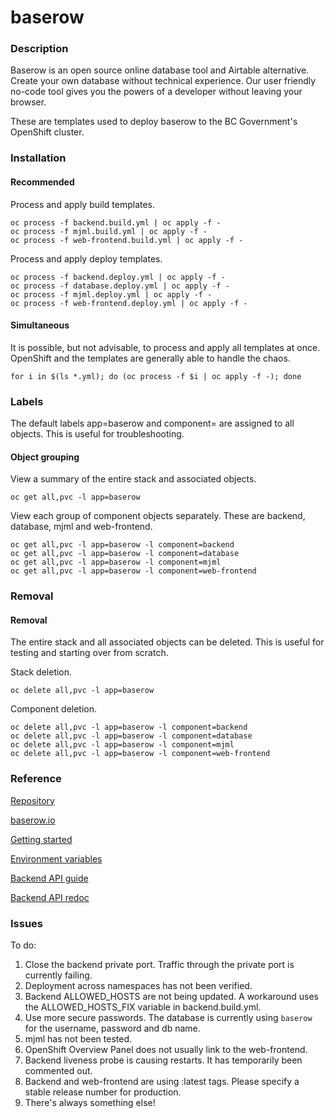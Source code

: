 # baserow

### Description

Baserow is an open source online database tool and Airtable alternative. Create your own database without technical experience. Our user friendly no-code tool gives you the powers of a developer without leaving your browser.

These are templates used to deploy baserow to the BC Government's OpenShift cluster.


### Installation

#### Recommended

Process and apply build templates.
```
oc process -f backend.build.yml | oc apply -f -
oc process -f mjml.build.yml | oc apply -f -
oc process -f web-frontend.build.yml | oc apply -f -
```

Process and apply deploy templates.
```
oc process -f backend.deploy.yml | oc apply -f -
oc process -f database.deploy.yml | oc apply -f -
oc process -f mjml.deploy.yml | oc apply -f -
oc process -f web-frontend.deploy.yml | oc apply -f -
```

#### Simultaneous

It is possible, but not advisable, to process and apply all templates at once.  OpenShift and the templates are generally able to handle the chaos.

```
for i in $(ls *.yml); do (oc process -f $i | oc apply -f -); done
```

### Labels

The default labels app=baserow and component=<component> are assigned to all objects.  This is useful for troubleshooting.

#### Object grouping

View a summary of the entire stack and associated objects.

```
oc get all,pvc -l app=baserow
```

View each group of component objects separately.  These are backend, database, mjml and web-frontend.

```
oc get all,pvc -l app=baserow -l component=backend
oc get all,pvc -l app=baserow -l component=database
oc get all,pvc -l app=baserow -l component=mjml
oc get all,pvc -l app=baserow -l component=web-frontend
```

### Removal

#### Removal

The entire stack and all associated objects can be deleted.  This is useful for testing and starting over from scratch.

Stack deletion.

```
oc delete all,pvc -l app=baserow
```

Component deletion.

```
oc delete all,pvc -l app=baserow -l component=backend
oc delete all,pvc -l app=baserow -l component=database
oc delete all,pvc -l app=baserow -l component=mjml
oc delete all,pvc -l app=baserow -l component=web-frontend
```

### Reference

[Repository](https://gitlab.com/bramw/baserow)

[baserow.io](https://baserow.io/)

[Getting started](https://baserow.io/docs/index)

[Environment variables](https://baserow.io/docs/getting-started%2Fintroduction)

[Backend API guide](https://baserow.io/docs/getting-started%2Fapi)

[Backend API redoc](https://api.baserow.io/api/redoc/)


### Issues

To do:

1. Close the backend private port.  Traffic through the private port is currently failing.
2. Deployment across namespaces has not been verified.
3. Backend ALLOWED_HOSTS are not being updated.  A workaround uses the ALLOWED_HOSTS_FIX variable in backend.build.yml.
4. Use more secure passwords.  The database is currently using `baserow` for the username, password and db name.
5. mjml has not been tested.
6. OpenShift Overview Panel does not usually link to the web-frontend.
7. Backend liveness probe is causing restarts.  It has temporarily been commented out.
8. Backend and web-frontend are using :latest tags.  Please specify a stable release number for production.
9. There's always something else!
